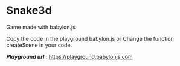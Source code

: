# Snake3d

Game made with babylon.js

   Copy the code in the playground babylon.js or 
   Change the function createScene in your code.

***Playground url*** : https://playground.babylonjs.com

